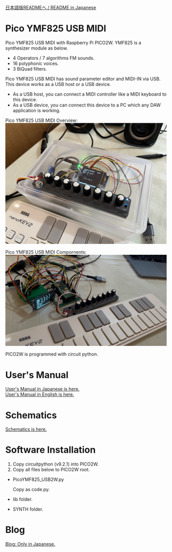 [日本語版READMEへ / README in Japanese](https://github.com/ohira-s/PicoYMF825_USB2W/blob/master/README_Jp.md)  
# Pico YMF825 USB MIDI
Pico YMF825 USB MIDI with Raspberry Pi PICO2W.  YMF825 is a synthesizer module as below.  

* 4 Operators / 7 algorithms FM sounds.
* 16 polyphonic voices.
* 3 BiQuad filters.

Pico YMF825 USB MIDI has sound parameter editor and MIDI-IN via USB.  
This device works as a USB host or a USB device.  

* As a USB host, you can connect a MIDI controller like a MIDI keyboard to this device.
* As a USB device, you can connect this device to a PC which any DAW application is working.  

Pico YMF825 USB MIDI Overview:  
![PICO YMF825 Overview](https://github.com/ohira-s/PicoYMF825_USB2W/blob/master/Docs/PicoYMF825_PKG_Overview.jpg)  

Pico YMF825 USB MIDI Compornents:  
![PICO YMF825 Overview](https://github.com/ohira-s/PicoYMF825_USB2W/blob/master/Docs/pico_ymf825_overview.jpg)

PICO2W is programmed with circuit python.  

# User's Manual
[User's Manual in Japanese is here.](https://github.com/ohira-s/PicoYMF825_USB2W/blob/master/Docs/UsersManual_Jp.md)  
[User's Manual in English is here.](https://github.com/ohira-s/PicoYMF825_USB2W/blob/master/Docs/UsersManual.md)  

# Schematics
[Schematics is here.](https://github.com/ohira-s/PicoYMF825_USB2W/blob/master/Docs/PicoYMF825USB_sch.pdf)  

# Software Installation
1) Copy circuitpython (v9.2.1) into PICO2W.  
2) Copy all files below to PICO2W root.  

- PicoYMF825_USB2W.py  

	Copy as code.py.  

- lib folder.  
- SYNTH folder.  

# Blog
[Blog: Only in Japanese.](https://www.thymes-square.net/?p=725)
